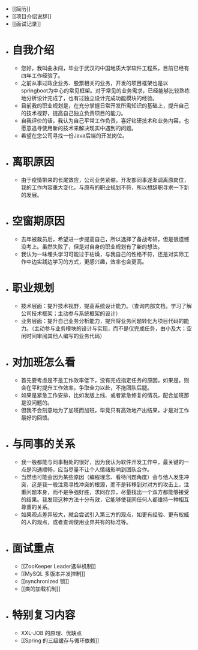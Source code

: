 - [[简历]]
- [[项目介绍说辞]]
- [[面试记录]]
- # 自我介绍
	- 您好，我叫曲永闯，毕业于武汉的中国地质大学软件工程系，目前已经有四年工作经验了。
	- 之前从事过政企业务、股票相关的业务，开发的项目框架也是以 springboot为中心的常见框架。对于常见的业务需求，已经能够比较熟练地分析设计完成了，也有过独立设计完成功能模块的经验。
	- 目前我的职业规划是，在充分掌握日常开发所需知识的基础上，提升自己的技术视野，提高自己独立负责项目的能力。
	- 自我评价的话，我认为自己平常工作负责，喜好钻研技术和业务内容，也愿意追寻使用新的技术来解决现实中遇到的问题。
	- 希望在您公司寻找一份Java后端的开发岗位。
- # 离职原因
	- 由于疫情带来的长尾效应，公司业务紧缩，开发部同事逐渐调离原岗位，我的工作内容重大变化，与原有的职业规划不符，所以想辞职寻求一下新的发展。
- # 空窗期原因
	- 去年被裁员后，希望进一步提高自己，所以选择了备战考研，但是很遗憾没考上。虽然失败了，但是对自身的职业规划有了新的想法。
	- 我认为一味埋头学习可能过于枯燥，与我自己的性格不符，还是对实际工作中边实践边学习的方式，更感兴趣，效率也会更高。
- # 职业规划
	- 技术层面：提升技术视野，提高系统设计能力。（查询内部文档，学习了解公司技术框架；主动参与系统框架的设计）
	- 业务层面：提升自己业务分析能力，提升将业务问题转化为项目代码的能力。（主动参与业务模块的设计与实现，而不是仅完成任务，由小及大；空闲时间审阅其他人编写的业务代码）
- # 对加班怎么看
	- 首先要考虑是不是工作效率低下，没有完成指定任务的原因，如果是，则会在平时提升工作效率，争取全力以赴，不拖团队后腿。
	- 如果是紧急工作安排，比如发版上线、或者紧急修复的情况，配合加班那是没问题的。
	- 但我不会刻意地为了加班而加班，毕竞只有高效地产出结果，才是对工作最好的回馈。
- # 与同事的关系
	- 我一般都能与同事相处的很好，因为我认为软件开发工作中，最关键的一点是沟通顺畅，应当尽量不让个人情绪影响到团队合作。
	- 当然也可能会因为某些原因（编程理念、看待问题角度）会与他人发生冲突，这是我一般注意寻找冲突的根源，而不是转移到对对方的攻击上。注重问题本身，而不是争强好胜，求同存异，尽量找出一个双方都能够接受的结果。我发现这种方法十分有效，它能够使我同任何人都维持一种相互尊重的关系。
	- 如果观点差异较大，就会尝试引入第三方的观点，如更有经验、更有权威的人的观点，或者查询使用业界共有的标准等。
- # 面试重点
	- [[ZooKeeper Leader选举机制]]
	- [[MySQL 多版本并发控制]]
	- [[synchronized 锁]]
	- [[类的加载机制]]
- # 特别复习内容
	- XXL-JOB 的原理、优缺点
	- [[Spring 的三级缓存与循环依赖]]